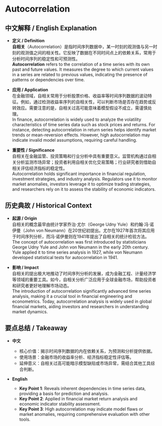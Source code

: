 # Autocorrelation

## 中文解释 / English Explanation

* **定义 / Definition**  
  **自相关**（Autocorrelation）是指时间序列数据中，某一时刻的观测值与另一时刻的观测值之间的相关性。它反映了数据在不同时间点上的依赖关系，常用于分析时间序列的稳定性和可预测性。  
  **Autocorrelation** refers to the correlation of a time series with its own past and future values. It measures the degree to which current values in a series are related to previous values, indicating the presence of patterns or dependencies over time.

* **应用 / Application**  
  在金融领域，自相关常用于分析股票价格、收益率等时间序列数据的波动特征。例如，通过检测收益率序列的自相关性，可以判断市场是否存在趋势或反转效应。需要注意的是，自相关过高可能意味着模型假设不成立，需谨慎处理。  
  In finance, autocorrelation is widely used to analyze the volatility characteristics of time series data such as stock prices and returns. For instance, detecting autocorrelation in return series helps identify market trends or mean-reversion effects. However, high autocorrelation may indicate invalid model assumptions, requiring careful handling.

* **重要性 / Significance**  
  自相关在金融监管、投资策略和行业分析中具有重要意义。监管机构通过自相关分析监测市场异常；投资者利用自相关优化交易策略；行业研究者则借助自相关评估经济指标的稳定性。  
  Autocorrelation holds significant importance in financial regulation, investment strategies, and industry analysis. Regulators use it to monitor market anomalies, investors leverage it to optimize trading strategies, and researchers rely on it to assess the stability of economic indicators.

## 历史典故 / Historical Context

* **起源 / Origin**  
  自相关的概念最早由统计学家乔治·尤尔（George Udny Yule）和约翰·冯·诺伊曼（John von Neumann）在20世纪初提出。尤尔在1927年首次将其应用于时间序列分析，而冯·诺伊曼则在1941年提出了自相关的统计检验方法。  
  The concept of autocorrelation was first introduced by statisticians George Udny Yule and John von Neumann in the early 20th century. Yule applied it to time series analysis in 1927, while von Neumann developed statistical tests for autocorrelation in 1941.

* **影响 / Impact**  
  自相关的提出极大地推动了时间序列分析的发展，成为金融工程、计量经济学等领域的重要工具。如今，自相关分析广泛应用于全球金融市场，帮助投资者和研究者更好地理解市场动态。  
  The introduction of autocorrelation significantly advanced time series analysis, making it a crucial tool in financial engineering and econometrics. Today, autocorrelation analysis is widely used in global financial markets, aiding investors and researchers in understanding market dynamics.

## 要点总结 / Takeaway

* **中文**  
  - 核心价值：揭示时间序列数据的内在依赖关系，为预测和分析提供依据。  
  - 使用场景：金融市场的收益率分析、经济指标稳定性评估等。  
  - 延伸意义：自相关过高可能暗示模型缺陷或市场异常，需结合其他工具综合判断。  

* **English**  
  - **Key Point 1**: Reveals inherent dependencies in time series data, providing a basis for prediction and analysis.  
  - **Key Point 2**: Applied in financial market return analysis and economic indicator stability assessment.  
  - **Key Point 3**: High autocorrelation may indicate model flaws or market anomalies, requiring comprehensive evaluation with other tools.
